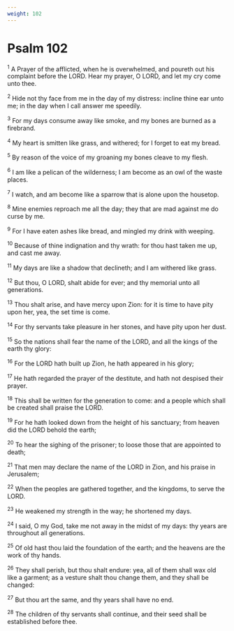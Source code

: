 ```yaml
---
weight: 102
---
```


# Psalm 102

<sup>1</sup> A Prayer of the afflicted, when he is overwhelmed, and poureth out his complaint before the LORD. Hear my prayer, O LORD, and let my cry come unto thee. 

<sup>2</sup> Hide not thy face from me in the day of my distress: incline thine ear unto me; in the day when I call answer me speedily. 

<sup>3</sup> For my days consume away like smoke, and my bones are burned as a firebrand. 

<sup>4</sup> My heart is smitten like grass, and withered; for I forget to eat my bread. 

<sup>5</sup> By reason of the voice of my groaning my bones cleave to my flesh. 

<sup>6</sup> I am like a pelican of the wilderness; I am become as an owl of the waste places. 

<sup>7</sup> I watch, and am become like a sparrow that is alone upon the housetop. 

<sup>8</sup> Mine enemies reproach me all the day; they that are mad against me do curse by me. 

<sup>9</sup> For I have eaten ashes like bread, and mingled my drink with weeping. 

<sup>10</sup> Because of thine indignation and thy wrath: for thou hast taken me up, and cast me away. 

<sup>11</sup> My days are like a shadow that declineth; and I am withered like grass. 

<sup>12</sup> But thou, O LORD, shalt abide for ever; and thy memorial unto all generations. 

<sup>13</sup> Thou shalt arise, and have mercy upon Zion: for it is time to have pity upon her, yea, the set time is come. 

<sup>14</sup> For thy servants take pleasure in her stones, and have pity upon her dust. 

<sup>15</sup> So the nations shall fear the name of the LORD, and all the kings of the earth thy glory: 

<sup>16</sup> For the LORD hath built up Zion, he hath appeared in his glory; 

<sup>17</sup> He hath regarded the prayer of the destitute, and hath not despised their prayer. 

<sup>18</sup> This shall be written for the generation to come: and a people which shall be created shall praise the LORD. 

<sup>19</sup> For he hath looked down from the height of his sanctuary; from heaven did the LORD behold the earth; 

<sup>20</sup> To hear the sighing of the prisoner; to loose those that are appointed to death; 

<sup>21</sup> That men may declare the name of the LORD in Zion, and his praise in Jerusalem; 

<sup>22</sup> When the peoples are gathered together, and the kingdoms, to serve the LORD. 

<sup>23</sup> He weakened my strength in the way; he shortened my days. 

<sup>24</sup> I said, O my God, take me not away in the midst of my days: thy years are throughout all generations. 

<sup>25</sup> Of old hast thou laid the foundation of the earth; and the heavens are the work of thy hands. 

<sup>26</sup> They shall perish, but thou shalt endure: yea, all of them shall wax old like a garment; as a vesture shalt thou change them, and they shall be changed: 

<sup>27</sup> But thou art the same, and thy years shall have no end. 

<sup>28</sup> The children of thy servants shall continue, and their seed shall be established before thee. 


